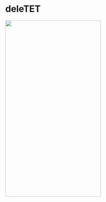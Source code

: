 # deleTET 

<img align="left" width="300" height="550" src="https://i.ibb.co/YZkWz6L/Ekran-Resmi-2021-08-18-23-27-31.png">
